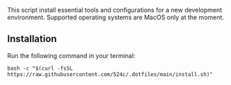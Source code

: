 This script install essential tools and configurations for a new development environment. Supported operating systems are MacOS only at the moment.

## Installation
Run the following command in your terminal:

`bash -c "$(curl -fsSL https://raw.githubusercontent.com/524c/.dotfiles/main/install.sh)"`
